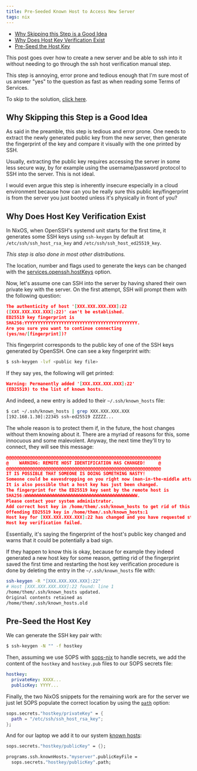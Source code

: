 ```yaml
---
title: Pre-Seeded Known Host to Access New Server
tags: nix
---
```


<!--toc:start-->
- [Why Skipping this Step is a Good Idea](#why-skipping-this-step-is-a-good-idea)
- [Why Does Host Key Verification Exist](#why-does-host-key-verification-exist)
- [Pre-Seed the Host Key](#pre-seed-the-host-key)
<!--toc:end-->

This post goes over how to create a new server
and be able to ssh into it
without needing to go through the ssh host
verification manual step.

This step is annoying, error prone
and tedious enough that I'm sure most of us
answer "yes" to the question as fast
as when reading some Terms of Services.

To skip to the solution, [click here][solution].

[solution]: #pre-seed-the-host-key

## Why Skipping this Step is a Good Idea

As said in the preamble, this step is tedious and error prone.
One needs to extract the newly generated public key from the new server,
then generate the fingerprint of the key
and compare it visually with the one printed by SSH.

Usually, extracting the public key requires accessing
the server in some less secure way, by for example
using the username/password protocol to SSH into the server.
This is not ideal.

I would even argue this step is inherently insecure
especially in a cloud environment
because how can you be really sure this public key/fingerprint
is from the server you just booted
unless it's physically in front of you?

## Why Does Host Key Verification Exist

In NixOS, when OpenSSH's systemd unit starts for the first time,
it generates some SSH keys using `ssh-keygen` by default
at `/etc/ssh/ssh_host_rsa_key` and `/etc/ssh/ssh_host_ed25519_key`.

_This step is also done in most other distributions._

The location, number and flags used to generate the keys
can be changed with the [services.openssh.hostKeys][] option.

[services.openssh.hostKeys]: https://search.nixos.org/options?channel=24.11&show=services.openssh.hostKeys&from=0&size=50&sort=relevance&type=packages&query=services.openssh.hostkeys

Now, let's assume one can SSH into the server
by having shared their own private key with the server.
On the first attempt, SSH will prompt them with the following
question:

```json
The authenticity of host '[XXX.XXX.XXX.XXX]:22
([XXX.XXX.XXX.XXX]:22)' can't be established.
ED25519 key fingerprint is
SHA256:YYYYYYYYYYYYYYYYYYYYYYYYYYYYYYYYYYYYYYYYYYY.
Are you sure you want to continue connecting
(yes/no/[fingerprint])?
```

This fingerprint corresponds to the public key of one of the SSH keys
generated by OpenSSH.
One can see a key fingerprint with:

```bash
$ ssh-keygen -lvf <public key file>
```

If they say yes, the following will get printed:

```json
Warning: Permanently added '[XXX.XXX.XXX.XXX]:22'
(ED25519) to the list of known hosts.
```

And indeed, a new entry is added to their `~/.ssh/known_hosts` file:

```bash
$ cat ~/.ssh/known_hosts | grep XXX.XXX.XXX.XXX
[192.168.1.30]:22345 ssh-ed25519 ZZZZZ...
```

The whole reason is to protect them if, in the future,
the host changes without them knowing about it.
There are a myriad of reasons for this,
some innocuous and some malevolent.
Anyway, the next time they'll try to connect,
they will see this message:

```json
@@@@@@@@@@@@@@@@@@@@@@@@@@@@@@@@@@@@@@@@@@@@@@@@@@@@@@@@@@@
@    WARNING: REMOTE HOST IDENTIFICATION HAS CHANGED!     @
@@@@@@@@@@@@@@@@@@@@@@@@@@@@@@@@@@@@@@@@@@@@@@@@@@@@@@@@@@@
IT IS POSSIBLE THAT SOMEONE IS DOING SOMETHING NASTY!
Someone could be eavesdropping on you right now (man-in-the-middle attack)!
It is also possible that a host key has just been changed.
The fingerprint for the ED25519 key sent by the remote host is
SHA256:WWWWWWWWWWWWWWWWWWWWWWWWWWWWWWWWWWWWWWWWWWW.
Please contact your system administrator.
Add correct host key in /home/them/.ssh/known_hosts to get rid of this message.
Offending ED25519 key in /home/them/.ssh/known_hosts:1
Host key for [XXX.XXX.XXX.XXX]:22 has changed and you have requested strict checking.
Host key verification failed.
```

Essentially, it's saying the fingerprint of the host's public key changed
and warns that it could be potentially a bad sign.

If they happen to know this is okay,
because for example they indeed generated a new host key for some reason,
getting rid of the fingerprint saved the first time
and restarting the host key verification procedure
is done by deleting the entry in the `~/.ssh/known_hosts` file with:

```bash
ssh-keygen -R "[XXX.XXX.XXX.XXX]:22"
# Host [XXX.XXX.XXX.XXX]:22 found: line 1
/home/them/.ssh/known_hosts updated.
Original contents retained as
/home/them/.ssh/known_hosts.old
```

## Pre-Seed the Host Key

We can generate the SSH key pair with:

```bash
$ ssh-keygen -N "" -f hostkey
```

Then, assuming we use SOPS with [sops-nix][] to handle secrets,
we add the content of the `hostkey` and `hostkey.pub` files
to our SOPS secrets file:

```yaml
hostkey:
  privateKey: XXXX...
  publicKey: YYYY...
```

[sops-nix]: https://github.com/Mic92/sops-nix

Finally, the two NixOS snippets for the remaining work are
for the server we just let SOPS populate the correct location
by using the [`path`][] option:

[`path`]: https://github.com/Mic92/sops-nix?tab=readme-ov-file#symlinks-to-other-directories

```nix
sops.secrets."hostkey/privateKey" = {
  path = "/etc/ssh/ssh_host_rsa_key";
};
```

And for our laptop we add it to our system [known hosts][]:

[known hosts]: https://search.nixos.org/options?channel=24.11&show=programs.ssh.knownHosts&from=0&size=50&sort=relevance&type=packages&query=programs.ssh.knownhosts

```nix
sops.secrets."hostkey/publicKey" = {};

programs.ssh.knownHosts."myserver".publicKeyFile =
  sops.secrets."hostkey/publicKey".path;
```
